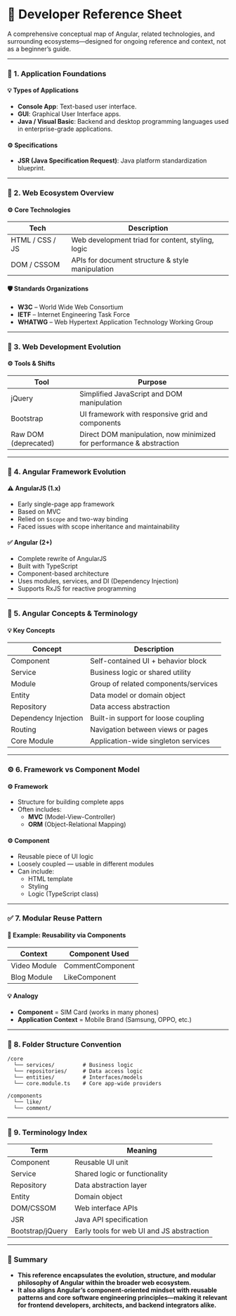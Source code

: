 # :rocket: Developer Reference Sheet

A comprehensive conceptual map of Angular, related technologies, and surrounding ecosystems—designed for ongoing reference and context, not as a beginner’s guide.

---

### :triangular_ruler: 1. Application Foundations

#### :bulb: Types of Applications

- **Console App**: Text-based user interface.
- **GUI**: Graphical User Interface apps.
- **Java / Visual Basic**: Backend and desktop programming languages used in enterprise-grade applications.

#### :gear: Specifications

- **JSR (Java Specification Request)**: Java platform standardization blueprint.

---

### :dart: 2. Web Ecosystem Overview

#### :gear: Core Technologies

| Tech           | Description                                      |
|----------------|--------------------------------------------------|
| HTML / CSS / JS| Web development triad for content, styling, logic|
| DOM / CSSOM    | APIs for document structure & style manipulation |

#### :shield: Standards Organizations

- **W3C** – World Wide Web Consortium
- **IETF** – Internet Engineering Task Force
- **WHATWG** – Web Hypertext Application Technology Working Group

---

### :test_tube: 3. Web Development Evolution

#### :gear: Tools & Shifts

| Tool         | Purpose                                         |
|--------------|-------------------------------------------------|
| jQuery       | Simplified JavaScript and DOM manipulation      |
| Bootstrap    | UI framework with responsive grid and components|
| Raw DOM (deprecated) | Direct DOM manipulation, now minimized for performance & abstraction |

---

### :rocket: 4. Angular Framework Evolution

#### :warning: AngularJS (1.x)

- Early single-page app framework
- Based on MVC
- Relied on `$scope` and two-way binding
- Faced issues with scope inheritance and maintainability

#### :white_check_mark: Angular (2+)

- Complete rewrite of AngularJS
- Built with TypeScript
- Component-based architecture
- Uses modules, services, and DI (Dependency Injection)
- Supports RxJS for reactive programming

---

### :brain: 5. Angular Concepts & Terminology

#### :bulb: Key Concepts

| Concept             | Description                          |
|---------------------|--------------------------------------|
| Component           | Self-contained UI + behavior block   |
| Service             | Business logic or shared utility     |
| Module              | Group of related components/services |
| Entity              | Data model or domain object          |
| Repository          | Data access abstraction              |
| Dependency Injection| Built-in support for loose coupling  |
| Routing             | Navigation between views or pages    |
| Core Module         | Application-wide singleton services  |

---

### :gear: 6. Framework vs Component Model

#### :gear: Framework

- Structure for building complete apps
- Often includes:
  - **MVC** (Model-View-Controller)
  - **ORM** (Object-Relational Mapping)

#### :gear: Component

- Reusable piece of UI logic
- Loosely coupled — usable in different modules
- Can include:
  - HTML template
  - Styling
  - Logic (TypeScript class)

---

### :white_check_mark: 7. Modular Reuse Pattern

#### :test_tube: Example: Reusability via Components

| Context      | Component Used   |
|--------------|------------------|
| Video Module | CommentComponent |
| Blog Module  | LikeComponent    |

#### :bulb: Analogy

- **Component** = SIM Card (works in many phones)
- **Application Context** = Mobile Brand (Samsung, OPPO, etc.)

---

### :triangular_ruler: 8. Folder Structure Convention

```plaintext
/core
  └── services/         # Business logic
  └── repositories/     # Data access logic
  └── entities/         # Interfaces/models
  └── core.module.ts    # Core app-wide providers

/components
  └── like/
  └── comment/
```

---

### :dart: 9. Terminology Index

| Term         | Meaning                      |
|--------------|-----------------------------|
| Component    | Reusable UI unit            |
| Service      | Shared logic or functionality|
| Repository   | Data abstraction layer      |
| Entity       | Domain object               |
| DOM/CSSOM    | Web interface APIs          |
| JSR          | Java API specification      |
| Bootstrap/jQuery | Early tools for web UI and JS abstraction |

---

### :rocket: Summary

- **This reference encapsulates the evolution, structure, and modular philosophy of Angular within the broader web ecosystem.**
- **It also aligns Angular’s component-oriented mindset with reusable patterns and core software engineering principles—making it relevant for frontend developers, architects, and backend integrators alike.**